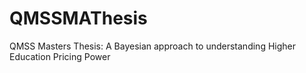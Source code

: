 # QMSSMAThesis
QMSS Masters Thesis: A Bayesian approach to understanding Higher Education Pricing Power
